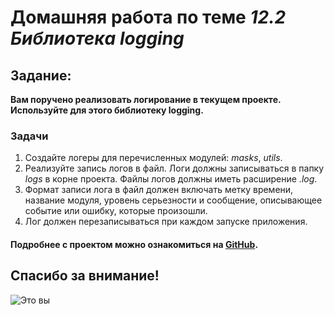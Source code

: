 # Домашняя работа по теме *12.2 Библиотека logging*
## Задание:
**Вам поручено реализовать логирование в текущем проекте. Используйте для этого библиотеку logging.**
### Задачи
1. Создайте логеры для перечисленных модулей: *masks*, *utils*.
2. Реализуйте запись логов в файл. Логи должны записываться в папку *logs* в корне проекта. Файлы логов должны иметь расширение *.log*.
3. Формат записи лога в файл должен включать метку времени, название модуля, уровень серьезности и сообщение, описывающее событие или ошибку, которые произошли. 
4. Лог должен перезаписываться при каждом запуске приложения.

#### Подробнее с проектом можно ознакомиться на [GitHub](https://github.com/Alina998/homework_12_2).

## Спасибо за внимание!
![Это вы](https://flomaster.top/uploads/posts/2023-01/1674263752_flomaster-club-p-milie-risunki-koshki-pinterest-4.png)
